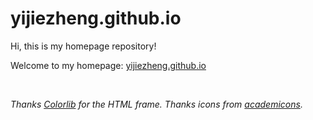 # yijiezheng.github.io

Hi, this is my homepage repository!

Welcome to my homepage: [yijiezheng.github.io](https://yijiezheng.github.io/)

<br>

*Thanks [Colorlib](https://colorlib.com/) for the HTML frame. Thanks icons from [academicons](https://github.com/jpswalsh/academicons).* 

